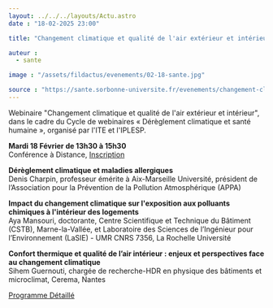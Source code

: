 ```yaml
---
layout: ../../../layouts/Actu.astro
date : "18-02-2025 23:00"

title: "Changement climatique et qualité de l'air extérieur et intérieur"

auteur :
  - sante

image : "/assets/fildactus/evenements/02-18-sante.jpg"

source : "https://sante.sorbonne-universite.fr/evenements/changement-climatique-et-qualite-de-lair-exterieur-et-interieur"
---
```


Webinaire "Changement climatique et qualité de l'air extérieur et intérieur", dans le cadre du Cycle de webinaires « Dérèglement climatique et santé humaine », organisé par l'ITE et l'IPLESP.

__Mardi 18 Février de 13h30 à 15h30__  
Conférence à Distance, [Inscription](https://lime3-app2.sorbonne-universite.fr/index.php/273811)

__Dérèglement climatique et maladies allergiques__  
Denis Charpin, professeur émérite à Aix-Marseille Université, président de l’Association pour la Prévention de la Pollution Atmosphérique (APPA)

__Impact du changement climatique sur l'exposition aux polluants chimiques à l'intérieur des logements__  
Aya Mansouri, doctorante, Centre Scientifique et Technique du Bâtiment (CSTB), Marne-la-Vallée, et Laboratoire des Sciences de l’Ingénieur pour l’Environnement (LaSIE) - UMR CNRS 7356, La Rochelle Université

__Confort thermique et qualité de l’air intérieur : enjeux et perspectives face au changement climatique__  
Sihem Guernouti, chargée de recherche-HDR en physique des bâtiments et microclimat, Cerema, Nantes

[Programme Détaillé](https://ite.sorbonne-universite.fr/actualites-ite/changement-climatique-et-qualite-de-lair-exterieur-et-interieur)